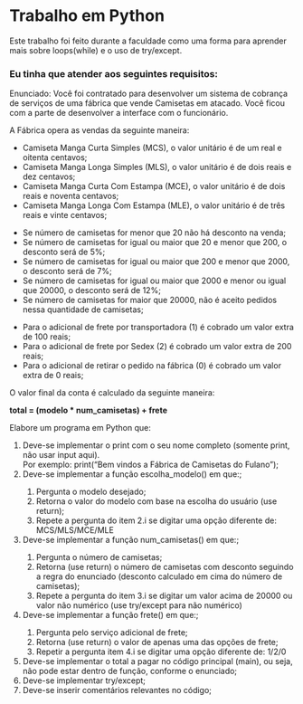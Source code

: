 # Trabalho em Python
Este trabalho foi feito durante a faculdade como uma forma para aprender mais sobre loops(while) e o uso de try/except.
<h3><strong> Eu tinha que atender aos seguintes requisitos: </strong></h3>

Enunciado: Você foi contratado para desenvolver um sistema de cobrança de serviços de uma fábrica que vende Camisetas em atacado. Você ficou com a parte de desenvolver a interface com o funcionário. 

A Fábrica opera as vendas da seguinte maneira: 

<ul>
  <li> Camiseta Manga Curta Simples (MCS), o valor unitário é de um real e oitenta centavos; </li>
  <li> Camiseta Manga Longa Simples (MLS), o valor unitário é de dois reais e dez centavos; </li>
  <li> Camiseta Manga Curta Com Estampa (MCE), o valor unitário é de dois reais e noventa centavos; </li>
  <li> Camiseta Manga Longa Com Estampa (MLE), o valor unitário é de três reais e vinte centavos; </li> 
</ul>
 
<ul>
  <li> Se número de camisetas for menor que 20 não há desconto na venda; </li>
  <li> Se número de camisetas for igual ou maior que 20 e menor que 200, o desconto será de 5%; </li>
  <li >Se número de camisetas for igual ou maior que 200 e menor que 2000, o desconto será de 7%; </li>
  <li> Se número de camisetas for igual ou maior que 2000 e menor ou igual que 20000, o desconto será de 12%; </li>
  <li> Se número de camisetas for maior que 20000, não é aceito pedidos nessa quantidade de camisetas; </li>
</ul>
 
<ul>
  <li> Para o adicional de frete por transportadora (1) é cobrado um valor extra de 100 reais; </li>
  <li> Para o adicional de frete por Sedex (2) é cobrado um valor extra de 200 reais; </li>
  <li> Para o adicional de retirar o pedido na fábrica (0) é cobrado um valor extra de 0 reais; </li>
</ul>

O valor final da conta é calculado da seguinte maneira: 

<strong>total = (modelo * num_camisetas) + frete </strong>

Elabore um programa em Python que:  

<ol>
  <li>Deve-se implementar o print com o seu nome completo (somente print, não usar input aqui). 
    <br/>Por exemplo: print(“Bem vindos a Fábrica de Camisetas do Fulano”); </li>
  <li>Deve-se implementar a função escolha_modelo() em que:; </li>
  <ol>
    <li>Pergunta o modelo desejado; </li>
    <li>Retorna o valor do modelo com base na escolha do usuário (use return); </li>
    <li>Repete a pergunta do item 2.i se digitar uma opção diferente de: MCS/MLS/MCE/MLE </li>
  </ol>
  <li>Deve-se implementar a função num_camisetas() em que:; </li>
  <ol>
    <li>Pergunta o número de camisetas; </li>
    <li>Retorna (use return) o número de camisetas com desconto seguindo a regra do enunciado (desconto calculado em cima do número de camisetas); </li>
    <li>Repete a pergunta do item 3.i se digitar um valor acima de 20000 ou valor não numérico (use try/except para não numérico) </li>
  </ol>
  <li>Deve-se implementar a função frete() em que:; </li>
  <ol>
    <li>Pergunta pelo serviço adicional de frete; </li>
    <li>Retorna (use return) o valor de apenas uma das opções de frete;  </li>
    <li>Repetir a pergunta item 4.i se digitar uma opção diferente de: 1/2/0</li>
  </ol>
  <li>Deve-se implementar o total a pagar no código principal (main), ou seja, não pode estar dentro de função, conforme o enunciado; </li>
  <li>Deve-se implementar try/except; </li>
  <li>Deve-se inserir comentários relevantes no código;</li> 
</ol>

